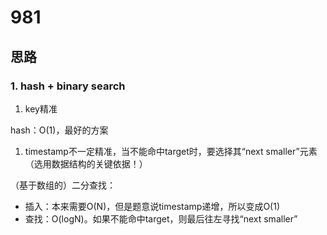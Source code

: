 # 981

## 思路

### 1. hash + binary search

1. key精准

hash：O(1)，最好的方案

1. timestamp不一定精准，当不能命中target时，要选择其“next smaller”元素（选用数据结构的关键依据！）

（基于数组的）二分查找：

- 插入：本来需要O(N)，但是题意说timestamp递增，所以变成O(1)
- 查找：O(logN)。如果不能命中target，则最后往左寻找“next smaller”
